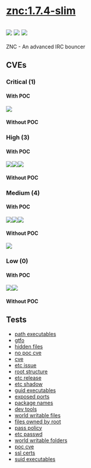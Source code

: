 # [znc:1.7.4-slim](https://hub.docker.com/_/znc?tab=tags)
![](https://img.shields.io/static/v1?label=tag&message=1.7.4-slim&color=blue)
![](https://img.shields.io/badge/Welcome%20to%20Alpine%20Linux%203.8-blue)
![](https://img.shields.io/badge/Kernel%20\r%20on%20an%20\m%20()-blue)
---
<p>
ZNC - An advanced IRC bouncer
</p>

## CVEs
### Critical (1)
#### With POC
[![](https://img.shields.io/badge/🔗%20CVE--2019--8457-CRITICAL-red)](https://github.com/trickest/cve/blob/main/2019/CVE-2019-8457.md)
#### Without POC


### High (3)
#### With POC
[![](https://img.shields.io/badge/🔗%20CVE--2020--10531-HIGH-organge)](https://github.com/trickest/cve/blob/main/2020/CVE-2020-10531.md)[![](https://img.shields.io/badge/🔗%20CVE--2019--19906-HIGH-organge)](https://github.com/trickest/cve/blob/main/2019/CVE-2019-19906.md)[![](https://img.shields.io/badge/🔗%20CVE--2019--19244-HIGH-organge)](https://github.com/trickest/cve/blob/main/2019/CVE-2019-19244.md)
#### Without POC


### Medium (4)
#### With POC
[![](https://img.shields.io/badge/🔗%20CVE--2019--5188-MEDIUM-yellow)](https://github.com/trickest/cve/blob/main/2019/CVE-2019-5188.md)[![](https://img.shields.io/badge/🔗%20CVE--2019--16168-MEDIUM-yellow)](https://github.com/trickest/cve/blob/main/2019/CVE-2019-16168.md)[![](https://img.shields.io/badge/🔗%20CVE--2019--19242-MEDIUM-yellow)](https://github.com/trickest/cve/blob/main/2019/CVE-2019-19242.md)
#### Without POC
[![](https://img.shields.io/badge/%20CVE--2019--5094-MEDIUM-yellow)](https://github.com/trickest/cve/blob/main/2019/CVE-2019-5094.md)

### Low (0)
#### With POC
[![](https://img.shields.io/badge/🔗%20CVE--2020--10531-LOW-blue)](https://github.com/trickest/cve/blob/main/2020/CVE-2020-10531.md)[![](https://img.shields.io/badge/🔗%20CVE--2019--19244-LOW-blue)](https://github.com/trickest/cve/blob/main/2019/CVE-2019-19244.md)
#### Without POC


## Tests
* [path executables](reports/path-executables.txt)
* [gtfo](reports/gtfo.txt)
* [hidden files](reports/hidden-files.txt)
* [no poc cve](reports/no-poc-cve.txt)
* [cve](reports/cve.txt)
* [etc issue](reports/etc-issue.txt)
* [root structure](reports/root-structure.txt)
* [etc release](reports/etc-release.txt)
* [etc shadow](reports/etc-shadow.txt)
* [guid executables](reports/guid-executables.txt)
* [exposed ports](reports/exposed-ports.txt)
* [package names](reports/package-names.txt)
* [dev tools](reports/dev-tools.txt)
* [world writable files](reports/world-writable-files.txt)
* [files owned by root](reports/files-owned-by-root.txt)
* [pass policy](reports/pass-policy.txt)
* [etc passwd](reports/etc-passwd.txt)
* [world writable folders](reports/world-writable-folders.txt)
* [poc cve](reports/poc-cve.txt)
* [ssl certs](reports/ssl-certs.txt)
* [suid executables](reports/suid-executables.txt)
